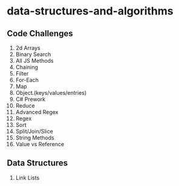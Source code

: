 # data-structures-and-algorithms
## Code Challenges
1. 2d Arrays
2. Binary Search
3. All JS Methods
4. Chaining
5. Filter
6. For-Each
7. Map
8. Object.(keys/values/entries)
9. C# Prework
10. Reduce
11. Advanced Regex
12. Regex
13. Sort
14. Split/Join/Slice
15. String Methods
16. Value vs Reference
## Data Structures
1. Link Lists
